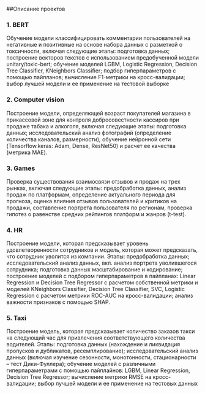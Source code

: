##Описание проектов
### 1. BERT
Обучение модели классифицировать комментарии пользователей на негативные и позитивные на основе набора данных с разметкой о токсичности, включая следующие этапы: подготовка данных; построение векторов текстов c использованием предобученной модели unitary/toxic-bert; обучение моделей LGBM, Logistic Regression, Decision Tree Classifier, KNeighbors Classifier;  подбор гиперпараметров с помощью пайпланов; вычисление F1-метрики на кросс-валидации; выбор лучшей модели и ее применение на тестовой выборке
### 2. Computer vision
Построение модели, определяющей возраст покупателей магазина в прикассовой зоне для контроля добросовестности кассиров при продаже табака и алкоголя, 
включая следующие этапы: подготовка данных; исследовательский анализ фотографий (определение количества каналов, размерности); обучение нейронной сети (Tensorflow.keras: Adam,  Dense, ResNet50) и расчет ее качества (метрика MAE).
### 3. Games
Проверка существования взаимосвязи отзывов и продаж на трех рынках, включая следующие этапы: предобработка данных, анализ продаж по платформам, определение актуального периода для прогноза, оценка влияния отзывов пользователей и критиков на продажи, составление портрета пользователя по регионам, проверка гипотез о равенстве средних рейтингов платформ и жанров (t-test).
### 4. HR
Построение модели, которая предсказывает уровень удовлетворенности сотрудников и модель, которая может предсказать, что сотрудник уволится из компании.
Этапы: предобработка данных; исследовательский анализ данных, вкл. анализ портрета уволившегося сотрудника; подготовка данных  масштабирование и кодирование; построение моделей c подбором гиперпараметров в пайпланах: Linear Regression и Decision Tree Regressor с расчетом собственной метрики и моделей  KNeighbors Classifier, Decision Tree Classifier, SVC, Logistic Regression с расчетом метрики ROC-AUC на кросс-валидации;  анализ важности признаков с помощью SHAP.
### 5. Taxi
Построение модель, которая предсказывает количество заказов такси на следующий час для привлечения соответствующего количества водителей. Этапы: подготовка данных (нахождение и ликвидация пропусков и дубликатов, ресемплирование); исследовательский анализ данных (включая изучение сезонности, монотонности, стационарности – тест Дики-Фуллера); обучение моделей с различными гиперпараметрами с помощью пайплайнов: LGBM, Linear Regression, Decision Tree Regressor; вычисление метрики RMSE на кросс-валидации; выбор лучшей модели и ее применение на тестовых данных

